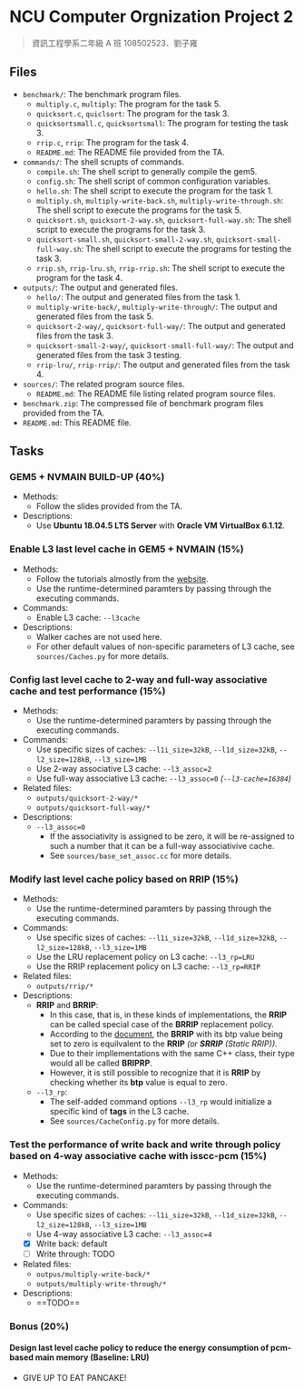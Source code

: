 # NCU Computer Orgnization Project 2

> 資訊工程學系二年級 A 班
> 108502523．劉子雍



## Files
- `benchmark/`: The benchmark program files.
    - `multiply.c`, `multiply`: The program for the task 5.
    - `quicksort.c`, `quiclsort`: The program for the task 3.
    - `quicksortsmall.c`, `quicksortsmall`: The program for testing the task 3.
    - `rrip.c`, `rrip`: The program for the task 4.
    - `README.md`: The README file provided from the TA.
- `commands/`: The shell scrupts of commands.
    - `compile.sh`: The shell script to generally compile the gem5.
    - `config.sh`: The shell script of common configuration variables.
    - `hello.sh`: The shell script to execute the program for the task 1.
    - `multiply.sh`, `multiply-write-back.sh`, `multiply-write-through.sh`:
        The shell script to execute the programs for the task 5.
    - `quicksort.sh`, `quicksort-2-way.sh`, `quicksort-full-way.sh`:
        The shell script to execute the programs for the task 3.
    - `quicksort-small.sh`, `quicksort-small-2-way.sh`, `quicksort-small-full-way.sh`:
        The shell script to execute the programs for testing the task 3.
    - `rrip.sh`, `rrip-lru.sh`, `rrip-rrip.sh`:
        The shell script to execute the program for the task 4.
- `outputs/`: The output and generated files.
    - `hello/`: The output and generated files from the task 1.
    - `multiply-write-back/`, `multiply-write-through/`:
        The output and generated files from the task 5.
    - `quicksort-2-way/`, `quicksort-full-way/`:
        The output and generated files from the task 3.
    - `quicksort-small-2-way/`, `quicksort-small-full-way/`:
        The output and generated files from the task 3 testing.
    - `rrip-lru/`, `rrip-rrip/`: The output and generated files from the task 4.
- `sources/`: The related program source files.
    - `README.md`: The README file listing related program source files.
- `benchmark.zip`: The compressed file of benchmark program files provided from the TA.
- `README.md`: This README file.



## Tasks
### GEM5 + NVMAIN BUILD-UP (40%)
- Methods:
    - Follow the slides provided from the TA.
- Descriptions:
    - Use **Ubuntu 18.04.5 LTS Server** with **Oracle VM VirtualBox 6.1.12**.

### Enable L3 last level cache in GEM5 + NVMAIN (15%)
- Methods:
    - Follow the tutorials almostly from the [website](https://blog.csdn.net/tristan_tian/article/details/79851063).
    - Use the runtime-determined paramters by passing through the executing commands.
- Commands:
    - Enable L3 cache: `--l3cache`
- Descriptions:
    - Walker caches are not used here.
    - For other default values of non-specific parameters of L3 cache, see `sources/Caches.py` for more details.

### Config last level cache to 2-way and full-way associative cache and test performance (15%)
- Methods:
    - Use the runtime-determined paramters by passing through the executing commands.
- Commands:
    - Use specific sizes of caches: `--l1i_size=32kB`, `--l1d_size=32kB`, `--l2_size=128kB`, `--l3_size=1MB`
    - Use 2-way associative L3 cache: `--l3_assoc=2`
    - Use full-way associative L3 cache: `--l3_assoc=0` *(`--l3-cache=16384`)*
- Related files:
    - `outputs/quicksort-2-way/*`
    - `outputs/quicksort-full-way/*`
- Descriptions:
    - `--l3_assoc=0`
        - If the associativity is assigned to be zero,
            it will be re-assigned to such a number that it can be a full-way associativive cache.
        - See `sources/base_set_assoc.cc` for more details.

### Modify last level cache policy based on RRIP (15%)
- Methods:
    - Use the runtime-determined paramters by passing through the executing commands.
- Commands:
    - Use specific sizes of caches: `--l1i_size=32kB`, `--l1d_size=32kB`, `--l2_size=128kB`, `--l3_size=1MB`
    - Use the LRU replacement policy on L3 cache: `--l3_rp=LRU`
    - Use the RRIP replacement policy on L3 cache: `--l3_rp=RRIP`
- Related files:
    - `outputs/rrip/*`
- Descriptions:
    - **RRIP** and **BRRIP**:
        - In this case, that is, in these kinds of implementations,
            the **RRIP** can be called special case of the **BRRIP** replacement policy.
        - According to the [document](https://www.gem5.org/documentation/general_docs/memory_system/replacement_policies/),
            the **BRRIP** with its btp value being set to zero is equilvalent to the **RRIP** *(or **SRRIP** (Static RRIP))*.
        - Due to their impllementations with the same C++ class, their type would all be called **BRIPRP**.
        - However, it is still possible to recognize that it is **RRIP** by checking whether its **btp** value is equal to zero.
    - `--l3_rp`:
        - The self-added command options `--l3_rp` would initialize a specific kind of **tags** in the L3 cache.
        - See `sources/CacheConfig.py` for more details.

### Test the performance of write back and write through policy based on 4-way associative cache with isscc-pcm (15%)
- Methods:
    - Use the runtime-determined paramters by passing through the executing commands.
- Commands:
    - Use specific sizes of caches: `--l1i_size=32kB`, `--l1d_size=32kB`, `--l2_size=128kB`, `--l3_size=1MB`
    - Use 4-way associative L3 cache: `--l3_assoc=4`
    - [x] Write back: default
    - [ ] Write through: TODO
- Related files:
    - `outpus/multiply-write-back/*`
    - `outputs/multiply-write-through/*`
- Descriptions:
    - ==TODO==


### Bonus (20%)
#### Design last level cache policy to reduce the energy consumption of pcm-based main memory (Baseline: LRU)
- GIVE UP TO EAT PANCAKE!
